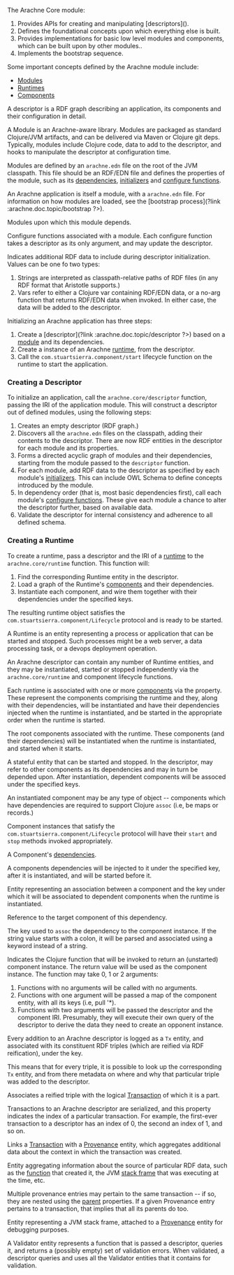<?prefix :arachne.*=urn:arachne: ?>

<?about http://arachne-framework.org/name/arachne-core ?>

The Arachne Core module:

1. Provides APIs for creating and manipulating [descriptors](<?link
   :arachne.doc.topic/descriptor ?>).
2. Defines the foundational concepts upon which everything else is
built.
3. Provides implementations for basic low level modules and components,
   which can be built upon by other modules..
4. Implements the bootstrap sequence.

Some important concepts defined by the Arachne module include:

- [Modules](<?link :arachne/Module ?>)
- [Runtimes](<?link :arachne/Runtime ?>)
- [Components](<?link :arachne/Component ?>)

<?about :arachne.doc.topic/descriptor ?>

A descriptor is a RDF graph describing an application, its components
and their configuration in detail.

<?about :arachne/Module ?>

A Module is an Arachne-aware library. Modules are packaged as standard
Clojure/JVM artifacts, and can be delivered via Maven or Clojure git
deps. Typically, modules include Clojure code, data to add to the
descriptor, and hooks to manipulate the descriptor at configuration
time.

Modules are defined by an `arachne.edn` file on the root of the JVM
classpath. This file should be an RDF/EDN file and defines the
properties of the module, such as its
[dependencies](<?link :arachne.module/dependencies ?>),
[initializers](<?link :arachne.module/initializers ?>) and
[configure functions](<?link :arachne.module/configure ?>).

An Arachne application is itself a module, with a `arachne.edn`
file. For information on how modules are loaded, see the
[bootstrap process](?link :arachne.doc.topic/bootstrap ?>).

<?about :arachne.module/dependencies ?>

Modules upon which this module depends.

<?about :arachne.module/configure ?>

Configure functions associated with a module. Each configure function
takes a descriptor as its only argument, and may update the descriptor.

<?about :arachne.module/include ?>

Indicates additional RDF data to include during descriptor
initialization. Values can be one fo two types:

1. Strings are interpreted as classpath-relative paths of RDF files
   (in any RDF format that Aristotle supports.)
2. Vars refer to either a Clojure var containing RDF/EDN data, or a
   no-arg function that returns RDF/EDN data when invoked. In either
   case, the data will be added to the descriptor.

<?about :arachne.doc.topic/bootstrap ?>

Initializing an Arachne application has three steps:

1. Create a [descriptor](?link :arachne.doc.topic/descriptor ?>)
   based on a [module](<?link :arachne/Module ?>) and its dependencies.
2. Create a instance of an Arachne [runtime](<?link :arachne/Runtime ?>),
   from the descriptor.
3. Call the `com.stuartsierra.component/start` lifecycle function on
   the runtime to start the application.

### Creating a Descriptor

To initialize an application, call the `arachne.core/descriptor`
function, passing the IRI of the application module. This will
construct a descriptor out of defined modules, using the following
steps:

1. Creates an empty descriptor (RDF graph.)
2. Discovers all the `arachne.edn` files on the classpath, adding
   their contents to the descriptor. There are now RDF entities in
   the descriptor for each module and its properties.
3. Forms a directed acyclic graph of modules and their
   dependencies, starting from the module passed to the
   `descriptor` function.
4. For each module, add RDF data to the descriptor as specified by
   each module's [initializers](<?link :arachne.module/initializers ?>).
   This can include OWL Schema to define concepts introduced
   by the module.
5. In dependency order (that is, most basic dependencies first),
   call each module's [configure functions](<?link :arachne.module/configure ?>).
   These give each module a chance to alter the descriptor further,
   based on available data.
6. Validate the descriptor for internal consistency and adherence
   to all defined schema.

### Creating a Runtime

To create a runtime, pass a descriptor and the IRI of a
[runtime](<?link :arachne/Runtime ?>) to the `arachne.core/runtime`
function. This function will:

1. Find the corresponding Runtime entity in the descriptor.
2. Load a graph of the Runtime's [components](<?link :arachne/Component ?>)
   and their dependencies.
3. Instantiate each component, and wire them together with their
   dependencies under the specified keys.

The resulting runtime object satisfies the
`com.stuartsierra.component/Lifecycle` protocol and is ready to be
started.

<?about :arachne/Runtime ?>

A Runtime is an entity representing a process or application that can
be started and stopped. Such processes might be a web server, a data
processing task, or a devops deployment operation.

An Arachne descriptor can contain any number of Runtime entities, and
they may be instantiated, started or stopped independently via the
`arachne.core/runtime` and component lifecycle functions.

Each runtime is associated with one or more [components](<?link :arachne/Component ?>)
via the <?ref :arachne.runtime/components ?> property. These represent
the components comprising the runtime and they, along with their dependencies,
will be instantiated and have their dependencies injected
when the runtime is instantiated, and be started in the
appropriate order when the runtime is started.

<?about :arachne.runtime/components ?>

The root components associated with the runtime. These components (and
their dependencies) will be instantiated when the runtime is
instantiated, and started when it starts.

<?about :arachne/Component ?>

A stateful entity that can be started and stopped. In the descriptor,
may refer to other components as its dependencies and may in turn be
depended upon. After instantiation, dependent components will be
assoced under the specified keys.

An instantiated component may be any type of object -- components
which have dependencies are required to support Clojure `assoc` (i.e,
be maps or records.)

Component instances that satisfy the
`com.stuartsierra.component/Lifecycle` protocol will have their
`start` and `stop` methods invoked appropriately.

<?about :arachne.component/dependencies ?>

A Component's [dependencies](<?link :arachne.component/Dependency ?>).

A components dependencies will be injected to it under the specified
key, after it is instantiated, and will be started before it.

<?about :arachne.component/Dependency ?>

Entity representing an association between a component and the key
under which it will be associated to dependent components when the
runtime is instantiated.

<?about :arachne.component.dependency/entity ?>

Reference to the target component of this dependency.

<?about :arachne.component.dependency/key ?>

The key used to `assoc` the dependency to the component instance. If
the string value starts with a colon, it will be parsed and associated
using a keyword instead of a string.

<?about :arachne.component/constructor ?>

Indicates the Clojure function that will be invoked to return an
(unstarted) component instance. The return value will be used as the
component instance. The function may take 0, 1 or 2 arguments:

1. Functions with no arguments will be called with no arguments.
2. Functions with one argument will be passed a map of the component
   entity, with all its keys (i.e, pull '*).
3. Functions with two arguments will be passed the descriptor and the
   component IRI. Presumably, they will execute their own query of the
   descriptor to derive the data they need to create an opponent
   instance.

<?about :arachne.descriptor/Tx ?>

Every addition to an Arachne descriptor is logged as a `Tx` entity,
and associated with its constituent RDF triples (which are reified via RDF
reification), under the <?ref :arachne.descriptor/tx ?> key.

This means that for every triple, it is possible to look up the
corresponding `Tx` entity, and from there metadata on where and why
that particular triple was added to the descriptor.

<?about :arachne.descriptor/tx ?>

Associates a reified triple with the logical [Transaction](<?link :arachne.descriptor/Tx ?>) of which it is a part.

<?about :arachne.descriptor.tx/index ?>

Transactions to an Arachne descriptor are serialized, and this
property indicates the index of a particular transaction. For example,
the first-ever transaction to a descriptor has an index of 0, the second an
index of 1, and so on.

<?about :arachne.descriptor.tx/provenance ?>

Links a [Transaction](<?link :arachne.descriptor/Tx ?>) with a
[Provenance](<?link :arachne/Provenance ?>) entity, which aggregates
additional data about the context in which the transaction was
created.

<?about :arachne/Provenance ?>

Entity aggregating information about the source of particular RDF data, such
as the [function](<?link :arachne.provenance/function ?>) that created
it, the JVM [stack frame](<?link :arachne.provenance/stack-frame ?>)
that was executing at the time, etc.

Multiple provenance entries may pertain to the same transaction -- if
so, they are nested using the [parent](<?link :arachne.provenance/parent ?>)
properties. If a given Provenance entry pertains to a transaction,
that implies that all its parents do too.

<?about :arachne/StackFrame ?>

Entity representing a JVM stack frame, attached to a
[Provenance](<?link :arachne/Provenance ?>) entity for debugging
purposes.

<?about :arachne.descriptor/Validator ?>

A Validator entity represents a function that is passed a descriptor,
queries it, and returns a (possibly empty) set of validation
errors. When validated, a descriptor queries and uses all the
Validator entities that it contains for validation.

